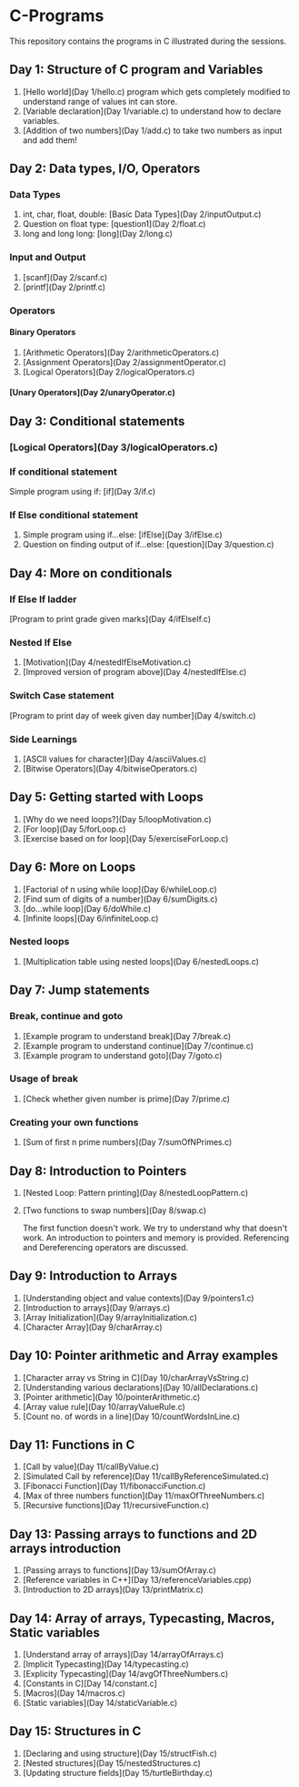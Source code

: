 # C-Programs
This repository contains the programs in C illustrated during the sessions.

## Day 1: Structure of C program and Variables
1. [Hello world](Day 1/hello.c) program which gets completely modified to understand range of values int can store.
2. [Variable declaration](Day 1/variable.c) to understand how to declare variables.
3. [Addition of two numbers](Day 1/add.c) to take two numbers as input and add them!

## Day 2: Data types, I/O, Operators
### Data Types
1. int, char, float, double: [Basic Data Types](Day 2/inputOutput.c)
2. Question on float type: [question1](Day 2/float.c)
2. long and long long: [long](Day 2/long.c)

### Input and Output
1. [scanf](Day 2/scanf.c)
2. [printf](Day 2/printf.c)

### Operators
#### Binary Operators
1. [Arithmetic Operators](Day 2/arithmeticOperators.c)
2. [Assignment Operators](Day 2/assignmentOperator.c)
3. [Logical Operators](Day 2/logicalOperators.c)
#### [Unary Operators](Day 2/unaryOperator.c)

## Day 3: Conditional statements
### [Logical Operators](Day 3/logicalOperators.c)

### If conditional statement
Simple program using if: [if](Day 3/if.c)

### If Else conditional statement
1. Simple program using if...else: [ifElse](Day 3/ifElse.c)
2. Question on finding output of if...else: [question](Day 3/question.c)

## Day 4: More on conditionals
### If Else If ladder
[Program to print grade given marks](Day 4/ifElseIf.c)

### Nested If Else 
1. [Motivation](Day 4/nestedIfElseMotivation.c)
2. [Improved version of program above](Day 4/nestedIfElse.c)

### Switch Case statement
[Program to print day of week given day number](Day 4/switch.c)

### Side Learnings
1. [ASCII values for character](Day 4/asciiValues.c)
2. [Bitwise Operators](Day 4/bitwiseOperators.c)

## Day 5: Getting started with Loops
1. [Why do we need loops?](Day 5/loopMotivation.c)
2. [For loop](Day 5/forLoop.c)
3. [Exercise based on for loop](Day 5/exerciseForLoop.c)

## Day 6: More on Loops
1. [Factorial of n using while loop](Day 6/whileLoop.c)
2. [Find sum of digits of a number](Day 6/sumDigits.c)
3. [do...while loop](Day 6/doWhile.c)
4. [Infinite loops](Day 6/infiniteLoop.c)

### Nested loops
1. [Multiplication table using nested loops](Day 6/nestedLoops.c)

## Day 7: Jump statements
### Break, continue and goto
1. [Example program to understand break](Day 7/break.c)
2. [Example program to understand continue](Day 7/continue.c)
3. [Example program to understand goto](Day 7/goto.c)

### Usage of break
1. [Check whether given number is prime](Day 7/prime.c)

### Creating your own functions
1. [Sum of first n prime numbers](Day 7/sumOfNPrimes.c)

## Day 8: Introduction to Pointers
1. [Nested Loop: Pattern printing](Day 8/nestedLoopPattern.c)
2. [Two functions to swap numbers](Day 8/swap.c)

    The first function doesn't work. We try to understand why that doesn't work.
    An introduction to pointers and memory is provided. 
    Referencing and Dereferencing operators are discussed.

## Day 9: Introduction to Arrays
1. [Understanding object and value contexts](Day 9/pointers1.c)
2. [Introduction to arrays](Day 9/arrays.c)
3. [Array Initialization](Day 9/arrayInitialization.c)
4. [Character Array](Day 9/charArray.c)

## Day 10: Pointer arithmetic and Array examples
1. [Character array vs String in C](Day 10/charArrayVsString.c)
2. [Understanding various declarations](Day 10/allDeclarations.c)
3. [Pointer arithmetic](Day 10/pointerArithmetic.c)
4. [Array value rule](Day 10/arrayValueRule.c)
5. [Count no. of words in a line](Day 10/countWordsInLine.c)

## Day 11: Functions in C
1. [Call by value](Day 11/callByValue.c)
2. [Simulated Call by reference](Day 11/callByReferenceSimulated.c)
3. [Fibonacci Function](Day 11/fibonacciFunction.c)
4. [Max of three numbers function](Day 11/maxOfThreeNumbers.c)
5. [Recursive functions](Day 11/recursiveFunction.c)

## Day 13: Passing arrays to functions and 2D arrays introduction
1. [Passing arrays to functions](Day 13/sumOfArray.c)
2. [Reference variables in C++](Day 13/referenceVariables.cpp)
3. [Introduction to 2D arrays](Day 13/printMatrix.c)

## Day 14: Array of arrays, Typecasting, Macros, Static variables
1. [Understand array of arrays](Day 14/arrayOfArrays.c)
2. [Implicit Typecasting](Day 14/typecasting.c)
3. [Explicity Typecasting](Day 14/avgOfThreeNumbers.c)
4. [Constants in C][Day 14/constant.c]
5. [Macros](Day 14/macros.c)
6. [Static variables](Day 14/staticVariable.c)

## Day 15: Structures in C
1. [Declaring and using structure](Day 15/structFish.c)
2. [Nested structures](Day 15/nestedStructures.c)
3. [Updating structure fields](Day 15/turtleBirthday.c)
